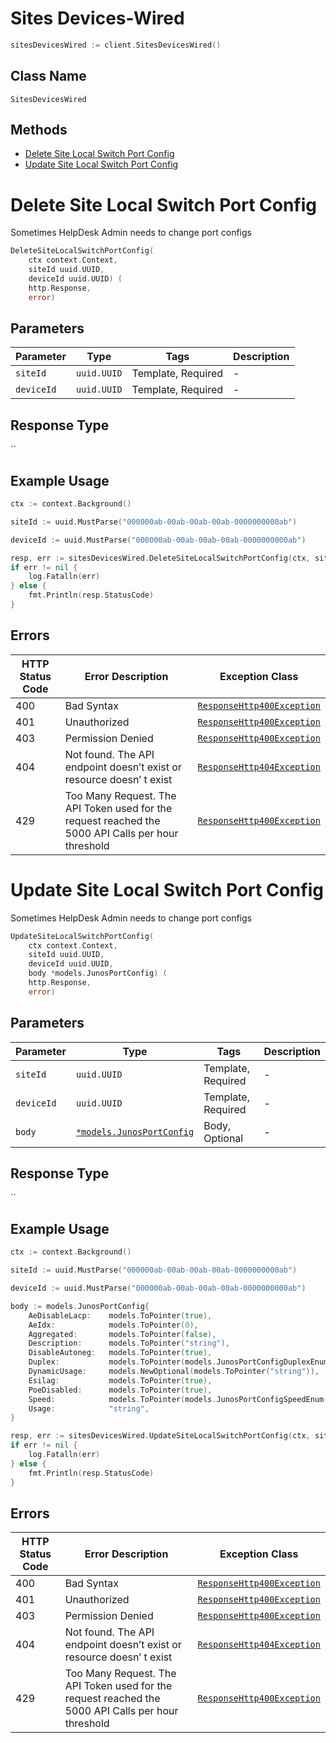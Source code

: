 # Sites Devices-Wired

```go
sitesDevicesWired := client.SitesDevicesWired()
```

## Class Name

`SitesDevicesWired`

## Methods

* [Delete Site Local Switch Port Config](../../doc/controllers/sites-devices-wired.md#delete-site-local-switch-port-config)
* [Update Site Local Switch Port Config](../../doc/controllers/sites-devices-wired.md#update-site-local-switch-port-config)


# Delete Site Local Switch Port Config

Sometimes HelpDesk Admin needs to change port configs

```go
DeleteSiteLocalSwitchPortConfig(
    ctx context.Context,
    siteId uuid.UUID,
    deviceId uuid.UUID) (
    http.Response,
    error)
```

## Parameters

| Parameter | Type | Tags | Description |
|  --- | --- | --- | --- |
| `siteId` | `uuid.UUID` | Template, Required | - |
| `deviceId` | `uuid.UUID` | Template, Required | - |

## Response Type

``

## Example Usage

```go
ctx := context.Background()

siteId := uuid.MustParse("000000ab-00ab-00ab-00ab-0000000000ab")

deviceId := uuid.MustParse("000000ab-00ab-00ab-00ab-0000000000ab")

resp, err := sitesDevicesWired.DeleteSiteLocalSwitchPortConfig(ctx, siteId, deviceId)
if err != nil {
    log.Fatalln(err)
} else {
    fmt.Println(resp.StatusCode)
}
```

## Errors

| HTTP Status Code | Error Description | Exception Class |
|  --- | --- | --- |
| 400 | Bad Syntax | [`ResponseHttp400Exception`](../../doc/models/response-http-400-exception.md) |
| 401 | Unauthorized | [`ResponseHttp400Exception`](../../doc/models/response-http-400-exception.md) |
| 403 | Permission Denied | [`ResponseHttp400Exception`](../../doc/models/response-http-400-exception.md) |
| 404 | Not found. The API endpoint doesn’t exist or resource doesn’ t exist | [`ResponseHttp404Exception`](../../doc/models/response-http-404-exception.md) |
| 429 | Too Many Request. The API Token used for the request reached the 5000 API Calls per hour threshold | [`ResponseHttp400Exception`](../../doc/models/response-http-400-exception.md) |


# Update Site Local Switch Port Config

Sometimes HelpDesk Admin needs to change port configs

```go
UpdateSiteLocalSwitchPortConfig(
    ctx context.Context,
    siteId uuid.UUID,
    deviceId uuid.UUID,
    body *models.JunosPortConfig) (
    http.Response,
    error)
```

## Parameters

| Parameter | Type | Tags | Description |
|  --- | --- | --- | --- |
| `siteId` | `uuid.UUID` | Template, Required | - |
| `deviceId` | `uuid.UUID` | Template, Required | - |
| `body` | [`*models.JunosPortConfig`](../../doc/models/junos-port-config.md) | Body, Optional | - |

## Response Type

``

## Example Usage

```go
ctx := context.Background()

siteId := uuid.MustParse("000000ab-00ab-00ab-00ab-0000000000ab")

deviceId := uuid.MustParse("000000ab-00ab-00ab-00ab-0000000000ab")

body := models.JunosPortConfig{
    AeDisableLacp:    models.ToPointer(true),
    AeIdx:            models.ToPointer(0),
    Aggregated:       models.ToPointer(false),
    Description:      models.ToPointer("string"),
    DisableAutoneg:   models.ToPointer(true),
    Duplex:           models.ToPointer(models.JunosPortConfigDuplexEnum("auto")),
    DynamicUsage:     models.NewOptional(models.ToPointer("string")),
    Esilag:           models.ToPointer(true),
    PoeDisabled:      models.ToPointer(true),
    Speed:            models.ToPointer(models.JunosPortConfigSpeedEnum("auto")),
    Usage:            "string",
}

resp, err := sitesDevicesWired.UpdateSiteLocalSwitchPortConfig(ctx, siteId, deviceId, &body)
if err != nil {
    log.Fatalln(err)
} else {
    fmt.Println(resp.StatusCode)
}
```

## Errors

| HTTP Status Code | Error Description | Exception Class |
|  --- | --- | --- |
| 400 | Bad Syntax | [`ResponseHttp400Exception`](../../doc/models/response-http-400-exception.md) |
| 401 | Unauthorized | [`ResponseHttp400Exception`](../../doc/models/response-http-400-exception.md) |
| 403 | Permission Denied | [`ResponseHttp400Exception`](../../doc/models/response-http-400-exception.md) |
| 404 | Not found. The API endpoint doesn’t exist or resource doesn’ t exist | [`ResponseHttp404Exception`](../../doc/models/response-http-404-exception.md) |
| 429 | Too Many Request. The API Token used for the request reached the 5000 API Calls per hour threshold | [`ResponseHttp400Exception`](../../doc/models/response-http-400-exception.md) |

